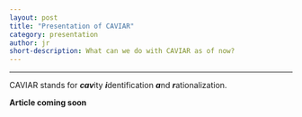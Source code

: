 ```yaml
---
layout: post
title: "Presentation of CAVIAR"
category: presentation
author: jr
short-description: What can we do with CAVIAR as of now?
---
```


-----

CAVIAR stands for ***cav***ity ***i***dentification ***a***nd ***r***ationalization. 

**Article coming soon**